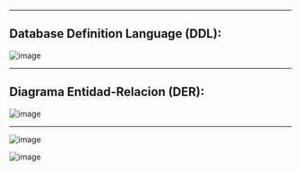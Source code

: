 <hr />

<h2>Database Definition Language (DDL):</h2>

![image](https://user-images.githubusercontent.com/54969894/117549713-4b0d6100-b012-11eb-9eb3-814cb9468d2f.png)

<hr />

<h2>Diagrama Entidad-Relacion (DER):</h2>

![image](https://user-images.githubusercontent.com/54969894/117550132-ec95b200-b014-11eb-9620-25ecc85a8829.png)

<hr />

![image](https://user-images.githubusercontent.com/54969894/117549839-033b0980-b013-11eb-9960-94fbbac16aa7.png)

![image](https://user-images.githubusercontent.com/54969894/117549846-1057f880-b013-11eb-84b0-7af3c24ab972.png)
